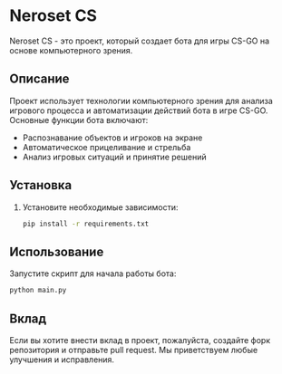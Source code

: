 # Neroset CS

Neroset CS - это проект, который создает бота для игры CS-GO на основе компьютерного зрения.

## Описание

Проект использует технологии компьютерного зрения для анализа игрового процесса и автоматизации действий бота в игре CS-GO. Основные функции бота включают:

- Распознавание объектов и игроков на экране
- Автоматическое прицеливание и стрельба
- Анализ игровых ситуаций и принятие решений

## Установка

1. Установите необходимые зависимости:
    ```bash
    pip install -r requirements.txt
    ```

## Использование

Запустите скрипт для начала работы бота:
```bash
python main.py
```

## Вклад

Если вы хотите внести вклад в проект, пожалуйста, создайте форк репозитория и отправьте pull request. Мы приветствуем любые улучшения и исправления.

